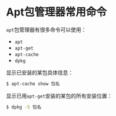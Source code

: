 # Apt包管理器常用命令

`apt`包管理器有很多命令可以使用：
- `apt`
- `apt-get`
- `apt-cache`
- `dpkg`

显示已安装的某包具体信息：
```sh
$ apt-cache show 包名
```

显示已用`apt-get`安装的某包的所有安装位置：
```sh
$ dpkg -S 包名
```


